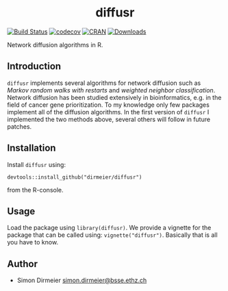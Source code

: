 <h1 align="center"> diffusr </h1>

[![Build Status](https://travis-ci.org/dirmeier/diffusr.svg?branch=master?color=red)](https://travis-ci.org/dirmeier/diffusr)
[![codecov](https://codecov.io/gh/dirmeier/diffusr/branch/master/graph/badge.svg)](https://codecov.io/gh/dirmeier/diffusr)
[![CRAN](http://www.r-pkg.org/badges/version/diffusr)](https://cran.r-project.org/package=diffusr)
[![Downloads](http://cranlogs.r-pkg.org/badges/diffusr?color=brightgreen)](https://cran.r-project.org/package=diffusr)

Network diffusion algorithms in R.

## Introduction

`diffusr` implements several algorithms for network diffusion such as *Markov random walks with restarts* and *weighted neighbor classification*. Network diffusion has been studied extensively in bioinformatics, e.g. in the field of cancer gene prioritization.
To my knowledge only few packages implement all of the diffusion algorithms. In the first version of `diffusr` I implemented the two methods above, several others will follow in future patches.

## Installation
 
Install `diffusr` using:
```{r}
devtools::install_github("dirmeier/diffusr") 
```
from the R-console.

## Usage

Load the package using `library(diffusr)`. We provide a vignette for the package that can be called using: `vignette("diffusr")`.
Basically that is all you have to know.

## Author

* Simon Dirmeier <a href="mailto:simon.dirmeier@bsse.ethz.ch">simon.dirmeier@bsse.ethz.ch</a>
